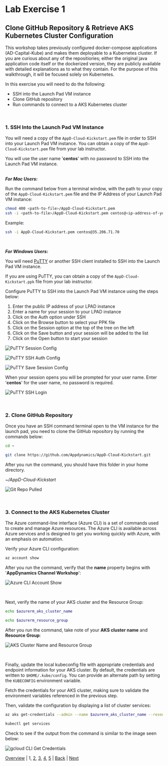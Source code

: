 # Lab Exercise 1
## Clone GitHub Repository & Retrieve AKS Kubernetes Cluster Configuration 

This workshop takes previously configured docker-compose applications (AD-Capital-Kube) and makes them deployable to a Kubernetes cluster. If you are curious about any of the repositiories; either the original java application code itself or the dockerized version, they are publicly available with detailed explanations as to what they contain. For the purpose of this walkthrough, it will be focused solely on Kubernetes.

In this exercise you will need to do the following:

- SSH into the Launch Pad VM instance
- Clone GitHub repository
- Run commands to connect to a AKS Kubernetes cluster

<br>

### **1.** SSH Into the Launch Pad VM Instance
You will need a copy of the `AppD-Cloud-Kickstart.pem` file in order to SSH into your Launch Pad VM instance. You can obtain a copy of the `AppD-Cloud-Kickstart.pem` file from your lab instructor.  

You will use the user name '**centos**' with no password to SSH into the Launch Pad VM instance.
<br><br>

***For Mac Users:***

Run the command below from a terminal window, with the path to your copy of the `AppD-Cloud-Kickstart.pem` file and the IP Address of your Launch Pad VM instance:
```bash
chmod 400 <path-to-file>/AppD-Cloud-Kickstart.pem
ssh -i <path-to-file>/AppD-Cloud-Kickstart.pem centos@<ip-address-of-your-launch-pad-gce-instance>
```

Example:
```bash
ssh -i AppD-Cloud-Kickstart.pem centos@35.206.71.70
```

<br>

***For Windows Users:***

You will need [PuTTY](https://www.putty.org/) or another SSH client installed to SSH into the Launch Pad VM instance.
<br>

If you are using PuTTY, you can obtain a copy of the `AppD-Cloud-Kickstart.ppk` file from your lab instructor.

Configure PuTTY to SSH into the Launch Pad VM instance using the steps below:

1. Enter the public IP address of your LPAD instance
2. Enter a name for your session to your LPAD instance
3. Click on the Auth option under SSH
4. Click on the Browse button to select your PPK file
5. Click on the Session option at the top of the tree on the left
6. Click on the Save button and your session will be added to the list
7. Click on the Open button to start your session


![PuTTY Session Config](./images/putty-config-01.png)

![PuTTY SSH Auth Config](./images/putty-config-02.png)

![PuTTY Save Session Config](./images/putty-config-03.png)

When your session opens you will be prompted for your user name. Enter '**centos**' for the user name, no password is required.

![PuTTY SSH Login](./images/putty-config-04.png)

<br>

### **2.** Clone GitHub Repository

Once you have an SSH command terminal open to the VM instance for the launch pad, you need to clone the GitHub repository by running the commands below:

```bash
cd ~

git clone https://github.com/Appdynamics/AppD-Cloud-Kickstart.git
```

After you run the command, you should have this folder in your home directory.

*~/AppD-Cloud-Kickstart*

![Git Repo Pulled](./images/azure-aks-monitoring-lab-01.png)

<br>

### **3.** Connect to the AKS Kubernetes Cluster

The Azure command-line interface (Azure CLI) is a set of commands used to create and manage Azure 
resources. The Azure CLI is available across Azure services and is designed to get you working quickly 
with Azure, with an emphasis on automation.

Verify your Azure CLI configuration:

```bash
az account show
```

After you run the command, verify that the **name** property begins with '**AppDynamics Channel Workshop**':

![Azure CLI Account Show](./images/azure-aks-monitoring-lab-02b.png)

<br>

Next, verify the name of your AKS cluster and the Resource Group:

```bash
echo $azurerm_aks_cluster_name

echo $azurerm_resource_group
```

After you run the command, take note of your **AKS cluster name** and **Resource Group**:

![AKS Cluster Name and Resource Group](./images/azure-aks-monitoring-lab-03.png)

<br>

Finally, update the local kubeconfig file with appropriate credentials and endpoint information for your AKS cluster. By default, 
the credentials are written to `$HOME/.kube/config`. You can provide an alternate path by setting the `KUBECONFIG` environment variable.

Fetch the credentials for your AKS cluster, making sure to validate the environment variables referenced in the previous step.  

Then, validate the configuration by displaying a list of cluster services:

```bash
az aks get-credentials --admin --name $azurerm_aks_cluster_name --resource-group $azurerm_resource_group

kubectl get services
```

Check to see if the output from the command is similar to the image seen below:

![gcloud CLI Get Credentials](./images/azure-aks-monitoring-lab-04.png)

[Overview](azure-aks-monitoring.md) | 1, [2](lab-exercise-02.md), [3](lab-exercise-03.md), [4](lab-exercise-04.md), [5](lab-exercise-05.md) | [Back](azure-aks-monitoring.md) | [Next](lab-exercise-02.md)
